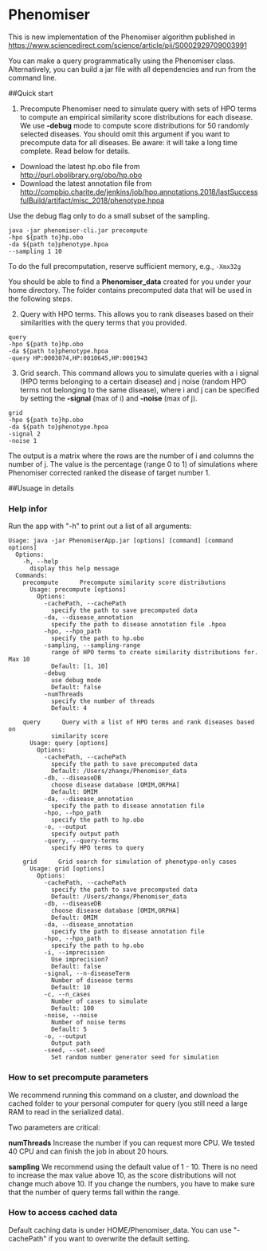 # Phenomiser

This is new implementation of the Phenomiser algorithm published in https://www.sciencedirect.com/science/article/pii/S0002929709003991

You can make a query programmatically using the Phenomiser class. Alternatively, you can build a jar file with all dependencies and run from the command line.


##Quick start

1. Precompute 
Phenomiser need to simulate query with sets of HPO terms to compute an empirical similarity score distributions for each disease. 
We use **-debug** mode to compute score distributions for 50 randomly selected diseases. 
You should omit this argument if you want to precompute data for all diseases. Be aware: it will take a long time complete. 
Read below for details. 
- Download the latest hp.obo file from http://purl.obolibrary.org/obo/hp.obo
- Download the latest annotation file from http://compbio.charite.de/jenkins/job/hpo.annotations.2018/lastSuccessfulBuild/artifact/misc_2018/phenotype.hpoa

Use the debug flag only to do a small subset of the sampling.

```
java -jar phenomiser-cli.jar precompute
-hpo ${path to}hp.obo
-da ${path to}phenotype.hpoa
--sampling 1 10
```

To do the full precomputation, reserve sufficient memory, e.g., ``-Xmx32g``

You should be able to find a **Phenomiser_data** created for you under your home directory. The folder contains precomputed data that will be used in the following steps.

2. Query with HPO terms. This allows you to rank diseases based on their similarities with the query terms that you provided.

```
query
-hpo ${path to}hp.obo
-da ${path to}phenotype.hpoa
-query HP:0003074,HP:0010645,HP:0001943
```

3. Grid search. This command allows you to simulate queries with a i signal (HPO terms belonging to a certain disease) and j noise (random HPO terms not belonging to the same disease), where i and j can be specified by setting the **-signal** (max of i) and **-noise** (max of j).

```
grid
-hpo ${path to}hp.obo
-da ${path to}phenotype.hpoa
-signal 2
-noise 1
```

The output is a matrix where the rows are the number of i and columns the number of j. The value is the percentage (range 0 to 1) of simulations where Phenomiser corrected ranked the disease of target number 1. 

##Usuage in details

### Help infor

Run the app with "-h" to print out a list of all arguments:

```
Usage: java -jar PhenomiserApp.jar [options] [command] [command options]
  Options:
    -h, --help
      display this help message
  Commands:
    precompute      Precompute similarity score distributions
      Usage: precompute [options]
        Options:
          -cachePath, --cachePath
            specify the path to save precomputed data
          -da, --disease_annotation
            specify the path to disease annotation file .hpoa
          -hpo, --hpo_path
            specify the path to hp.obo
          -sampling, --sampling-range
            range of HPO terms to create similarity distributions for. Max 10
            Default: [1, 10]
          -debug
            use debug mode
            Default: false
          -numThreads
            specify the number of threads
            Default: 4

    query      Query with a list of HPO terms and rank diseases based on 
            similarity score
      Usage: query [options]
        Options:
          -cachePath, --cachePath
            specify the path to save precomputed data
            Default: /Users/zhangx/Phenomiser_data
          -db, --diseaseDB
            choose disease database [OMIM,ORPHA]
            Default: OMIM
          -da, --disease_annotation
            specify the path to disease annotation file
          -hpo, --hpo_path
            specify the path to hp.obo
          -o, --output
            specify output path
          -query, --query-terms
            specify HPO terms to query

    grid      Grid search for simulation of phenotype-only cases
      Usage: grid [options]
        Options:
          -cachePath, --cachePath
            specify the path to save precomputed data
            Default: /Users/zhangx/Phenomiser_data
          -db, --diseaseDB
            choose disease database [OMIM,ORPHA]
            Default: OMIM
          -da, --disease_annotation
            specify the path to disease annotation file
          -hpo, --hpo_path
            specify the path to hp.obo
          -i, --imprecision
            Use imprecision?
            Default: false
          -signal, --n-diseaseTerm
            Number of disease terms
            Default: 10
          -c, --n_cases
            Number of cases to simulate
            Default: 100
          -noise, --noise
            Number of noise terms
            Default: 5
          -o, --output
            Output path
          -seed, --set.seed
            Set random number generator seed for simulation
```

### How to set precompute parameters 

We recommend running this command on a cluster, and download the cached folder to your personal computer for query (you still need a large RAM to read in the serialized data).

Two parameters are critical: 

**numThreads** Increase the number if you can request more CPU. We tested 40 CPU and can finish the job in about 20 hours.

**sampling** We recommend using the default value of 1 - 10. There is no need to increase the max value above 10, as the score distributions will not change much above 10. If you change the numbers, you have to make sure that the number of query terms fall within the range.

### How to access cached data

Default caching data is under HOME/Phenomiser_data. You can use "-cachePath" if you want to overwrite the default setting.
